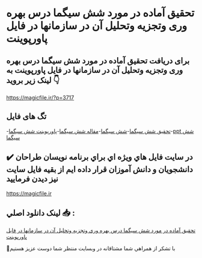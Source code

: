 # تحقیق آماده در مورد شش سیگما درس بهره وری وتجزیه وتحلیل آن در سازمانها در فایل پاورپوینت

## برای دریافت تحقیق آماده در مورد شش سیگما درس بهره وری وتجزیه وتحلیل آن در سازمانها در فایل پاورپوینت به لینک زیر بروید 👇

https://magicfile.ir/?p=3717

## تگ های فایل

-[تحقیق شش سیگما](https://magicfile.ir/product/%d8%aa%d8%ad%d9%82%db%8c%d9%82-%d8%b4%d8%b4-%d8%b3%db%8c%da%af%d9%85%d8%a7-%d8%af%d8%b1%d8%b3-%d8%a8%d9%87%d8%b1%d9%87-%d9%88%d8%b1%db%8c-%d9%be%d8%a7%d9%88%d8%b1%d9%be%d9%88%db%8c%d9%86%d8%aa/)-[شش سیگما](https://magicfile.ir/product/%d8%aa%d8%ad%d9%82%db%8c%d9%82-%d8%b4%d8%b4-%d8%b3%db%8c%da%af%d9%85%d8%a7-%d8%af%d8%b1%d8%b3-%d8%a8%d9%87%d8%b1%d9%87-%d9%88%d8%b1%db%8c-%d9%be%d8%a7%d9%88%d8%b1%d9%be%d9%88%db%8c%d9%86%d8%aa/)-[مقاله شش سیگما](https://magicfile.ir/product/%d8%aa%d8%ad%d9%82%db%8c%d9%82-%d8%b4%d8%b4-%d8%b3%db%8c%da%af%d9%85%d8%a7-%d8%af%d8%b1%d8%b3-%d8%a8%d9%87%d8%b1%d9%87-%d9%88%d8%b1%db%8c-%d9%be%d8%a7%d9%88%d8%b1%d9%be%d9%88%db%8c%d9%86%d8%aa/)-[پاورپوینت شش سیگما](https://magicfile.ir/product/%d8%aa%d8%ad%d9%82%db%8c%d9%82-%d8%b4%d8%b4-%d8%b3%db%8c%da%af%d9%85%d8%a7-%d8%af%d8%b1%d8%b3-%d8%a8%d9%87%d8%b1%d9%87-%d9%88%d8%b1%db%8c-%d9%be%d8%a7%d9%88%d8%b1%d9%be%d9%88%db%8c%d9%86%d8%aa/)-[ppt شش سیگما](https://magicfile.ir/product/%d8%aa%d8%ad%d9%82%db%8c%d9%82-%d8%b4%d8%b4-%d8%b3%db%8c%da%af%d9%85%d8%a7-%d8%af%d8%b1%d8%b3-%d8%a8%d9%87%d8%b1%d9%87-%d9%88%d8%b1%db%8c-%d9%be%d8%a7%d9%88%d8%b1%d9%be%d9%88%db%8c%d9%86%d8%aa/)

## ✔️ در سايت فايل هاي ويژه اي براي برنامه نويسان طراحان دانشجويان و دانش آموزان قرار داده ايم از بقيه فايل سايت نيز ديدن فرماييد

https://magicfile.ir


## لينک دانلود اصلي 📥 :

[تحقیق آماده در مورد شش سیگما درس بهره وری وتجزیه وتحلیل آن در سازمانها در فایل پاورپوینت](https://magicfile.ir/product/%d8%aa%d8%ad%d9%82%db%8c%d9%82-%d8%b4%d8%b4-%d8%b3%db%8c%da%af%d9%85%d8%a7-%d8%af%d8%b1%d8%b3-%d8%a8%d9%87%d8%b1%d9%87-%d9%88%d8%b1%db%8c-%d9%be%d8%a7%d9%88%d8%b1%d9%be%d9%88%db%8c%d9%86%d8%aa/) 


🙏با تشکر از همراهي شما مشتاقانه در وبسایت منتظر شما دوست عزیز هستیم

